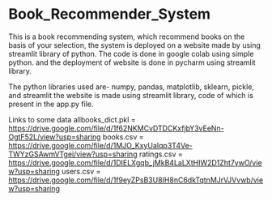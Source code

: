 # Book_Recommender_System

This is a book recommending system, which recommend books on the basis of your selection, the system is deployed on a website made by using streamlit library of python.
The code is done in google colab using simple python. and the deployment of website is done in pycharm using streamlit library.


The python libraries used are-
numpy, pandas, matplotlib, sklearn, pickle, and streamlit
the website is made using streamlit library, code of which is present in the app.py file.

Links to some data
allbooks_dict.pkl = https://drive.google.com/file/d/1f62NKMCvDTDCKxfjbY3vEeNn-OgtF52L/view?usp=sharing
books.csv = https://drive.google.com/file/d/1MJO_KxyUaIqp3T4Ve-TWYzGSAwmVTgei/view?usp=sharing
ratings.csv = https://drive.google.com/file/d/1DIELXgqb_jMkB4LaLXtHIW2D1Zht7ywO/view?usp=sharing
users.csv = https://drive.google.com/file/d/1f9eyZPsB3U8IH8nC6dkTqtnMJrVJVvwb/view?usp=sharing
